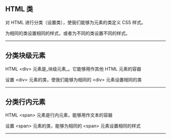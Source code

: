 ## HTML 类

对 HTML 进行分类（设置类），使我们能够为元素的类定义 CSS 样式。

为相同的类设置相同的样式，或者为不同的类设置不同的样式。

---

## 分类块级元素

HTML &lt;div&gt; 元素是_块级元素_。它能够用作其他 HTML 元素的容器

设置 &lt;div&gt; 元素的类，使我们能够为相同的 &lt;div&gt; 元素设置相同的类

---

## 分类行内元素

HTML &lt;span&gt; 元素是行内元素，能够用作文本的容器

设置 &lt;span&gt; 元素的类，能够为相同的 &lt;span&gt; 元素设置相同的样式

---



